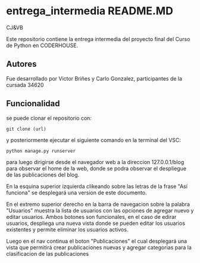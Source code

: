 # entrega_intermedia  README.MD
 CJ&amp;VB

Este repositorio contiene la entrega intermedia del proyecto final del Curso de Python en CODERHOUSE.

## Autores
Fue desarrollado por Victor Briñes y Carlo Gonzalez, participantes de la cursada 34620
## Funcionalidad

se puede clonar el repositorio con:

	git clone (url)

y posteriormente ejecutar el siguiente comando en la terminal del VSC:

	python manage.py runserver

para luego dirigirse desde el navegador web a la direccion 127.0.0.1/blog para observar el home de la web, donde se podra observar el despliegue
de las publicaciones del blog.

En la esquina superior izquierda clikeando sobre las letras de la frase "Así funciona" se desplegará una version de este documento. 

En el extremo superior derecho en la barra de navegacion sobre la palabra "Usuarios" muestra la lista de usuarios con las opciones de agregar nuevo
y editar usuarios. Ambos botones son funcionales, en el caso de edirar usuarios, despliega una nueva vista donde se pueden editar los usuarios existentes
y permite eliminar los usuarios activos. 

Luego en el nav continua el boton "Publicaciones" el cual desplegará una vista que permitirá crear publicaciones nuevas y agregar categorias 
para la clasificacion de las publicaciones
